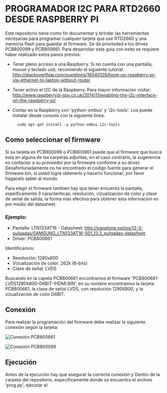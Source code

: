 # PROGRAMADOR I2C PARA RTD2660 DESDE RASPBERRY PI
Este repositorio tiene como fin documentar y brindar las herramientas necesarias para programar cualquier tarjeta que use RTD2660 y una memoria flash para guardar el firmware. Se da prioriodad a los drives PCB800099 y PCB800661. Para desarrollar esta guia con exito se requiere haber realizado estos pasos previos:

* Tener pleno acceso a una Raspberry. Si no cuenta con una pantalla, mouse y teclado usb, recomiendo el siguiente tutorial: http://stackoverflow.com/questions/16040128/hook-up-raspberry-pi-via-ethernet-to-laptop-without-router

* Tener activo el I2C de la Raspberry. Para mayor informacion visitar: http://www.raspberrypi-spy.co.uk/2014/11/enabling-the-i2c-interface-on-the-raspberry-pi/

* Contar en la Raspberry con 'python-smbus' y 'i2c-tools'. Los puede instalar desde consola con la siguiente linea:
                  
        sudo apt-get install -y python-smbus i2c-tools

## Como seleccionar el firmware
Si su tarjeta es PCB800099 o PCB800661 puede que el firmware que busca esta en alguna de las carpetas adjuntas, en el caso contrario, la sugerencia es contactar a su proveedor por la firmware conforme a su driver. Desafortunadamente no he encontrado el codigo fuente para generar el firmware.bin, si usted logra obtenerlo y hacerlo funcionar, por favor hagacelo saber al mundo.

Para elegir el firmware tambien hay que tener encuenta la pantalla, espeificamente 3 caracteriticas: resolución, vizualización de color y clase de señal de salida, la forma mas efectiva para obtener esta informacion es por medio del datasheet.

### Ejemplo:
* Pantalla: LTN133AT16 - Datasheet: http://panelone.net/es/13-3-pulgadas/SAMSUNG_LTN133AT16-S01_13.3_pulgadas-datasheet
* Driver: PCB800661

Identificamos:
* Resolución: 1280x800
* Vizualización de color: 262k (6-bits)
* Clase de señal: LVDS

Buscando en la capeta PCB800661 encontramos el firmware 'PCB800661-LVDS1280X800-D6BIT-!HDMI.BIN', en su nombre encontramos la tarjeta PCB800661, la clase de señal LVDS, con resolución 1280X800, y la vizualización de color D6BIT.

## Conexión 
Para realizar la programación del firmware debe realizar la siguiente conexión según la tarjeta:

![Conexión PCB800661](http://img.auctiva.com/imgdata/1/6/7/2/2/0/6/webimg/831951423_o.jpg)

![Conexión PCB800099](http://www.njytouch.com/upload/201410/thumb_dis/1414462539.jpg)

## Ejecución
Antes de la ejecución hay que asegurar la correcta conexión y 
Dentro de la carpeta del repositorio, especificamente donde se encuentra el archivo 'prog.py', ejecutar el
